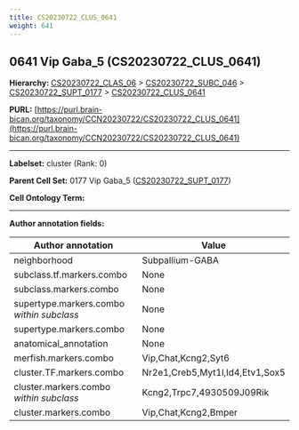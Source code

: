 ```yaml
---
title: CS20230722_CLUS_0641
weight: 641
---
```

## 0641 Vip Gaba_5 (CS20230722_CLUS_0641)
<b>Hierarchy: </b>
[CS20230722_CLAS_06](../CS20230722_CLAS_06) >
[CS20230722_SUBC_046](../CS20230722_SUBC_046) >
[CS20230722_SUPT_0177](../CS20230722_SUPT_0177) >
[CS20230722_CLUS_0641](../CS20230722_CLUS_0641)

**PURL:** [https://purl.brain-bican.org/taxonomy/CCN20230722/CS20230722_CLUS_0641](https://purl.brain-bican.org/taxonomy/CCN20230722/CS20230722_CLUS_0641)

---


**Labelset:** cluster (Rank: 0)

**Parent Cell Set:** 0177 Vip Gaba_5 ([CS20230722_SUPT_0177](../CS20230722_SUPT_0177))



**Cell Ontology Term:** 

[MARKER GENES.]: #


---

[TRANSFERRED ANNOTATIONS.]: #


[AUTHOR ANNOTATION FIELDS.]: #


**Author annotation fields:**

| Author annotation | Value |
|-------------------|-------|
|neighborhood|Subpallium-GABA|
|subclass.tf.markers.combo|None|
|subclass.markers.combo|None|
|supertype.markers.combo _within subclass_|None|
|supertype.markers.combo|None|
|anatomical_annotation|None|
|merfish.markers.combo|Vip,Chat,Kcng2,Syt6|
|cluster.TF.markers.combo|Nr2e1,Creb5,Myt1l,Id4,Etv1,Sox5|
|cluster.markers.combo _within subclass_|Kcng2,Trpc7,4930509J09Rik|
|cluster.markers.combo|Vip,Chat,Kcng2,Bmper|
